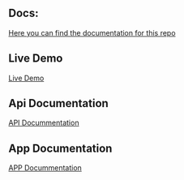 ## Docs:
[Here you can find the documentation for this repo](cinema-and-go-doc/README.md)

## Live Demo
[Live Demo](https://cinema-and-go.surge.sh)

## Api Documentation
[API Docummentation](cinema-and-go-api/README.md)

## App Documentation
[APP Docummentation](cinema-and-go-app/README.md)
